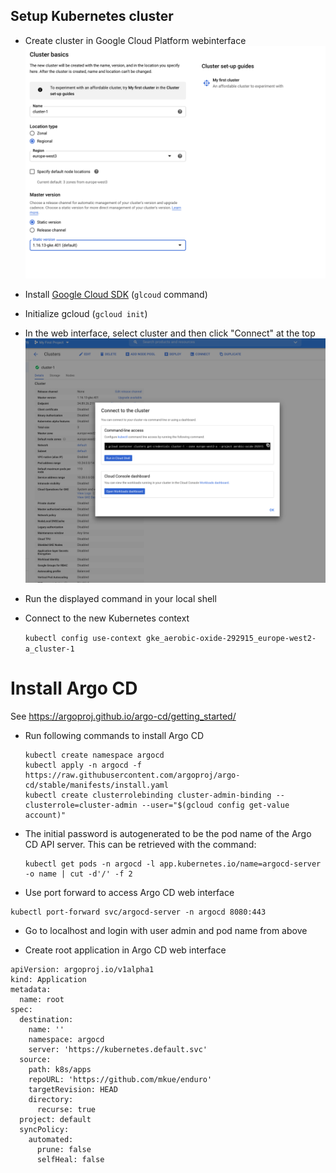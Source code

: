 ## Setup Kubernetes cluster

- Create cluster in Google Cloud Platform webinterface
![](./screenshot1.png)

- Install [Google Cloud SDK](https://cloud.google.com/sdk/docs/install) (`glcoud` command)

- Initialize gcloud (`gcloud init`) 

- In the web interface, select cluster and then click "Connect" at the top
![](./screenshot2.png)

- Run the displayed command in your local shell

- Connect to the new Kubernetes context

  `kubectl config use-context gke_aerobic-oxide-292915_europe-west2-a_cluster-1`


# Install Argo CD

See https://argoproj.github.io/argo-cd/getting_started/

- Run following commands to install Argo CD

  ```
  kubectl create namespace argocd
  kubectl apply -n argocd -f https://raw.githubusercontent.com/argoproj/argo-cd/stable/manifests/install.yaml
  kubectl create clusterrolebinding cluster-admin-binding --clusterrole=cluster-admin --user="$(gcloud config get-value account)"
  ```
  
- The initial password is autogenerated to be the pod name of the Argo CD API server. This can be retrieved with the command:

  ```
  kubectl get pods -n argocd -l app.kubernetes.io/name=argocd-server -o name | cut -d'/' -f 2
  ```
  
 - Use port forward to access Argo CD web interface

  ```
  kubectl port-forward svc/argocd-server -n argocd 8080:443
  ```

- Go to localhost and login with user admin and pod name from above

- Create root application in Argo CD web interface

```
apiVersion: argoproj.io/v1alpha1
kind: Application
metadata:
  name: root
spec:
  destination:
    name: ''
    namespace: argocd
    server: 'https://kubernetes.default.svc'
  source:
    path: k8s/apps
    repoURL: 'https://github.com/mkue/enduro'
    targetRevision: HEAD
    directory:
      recurse: true
  project: default
  syncPolicy:
    automated:
      prune: false
      selfHeal: false
```
